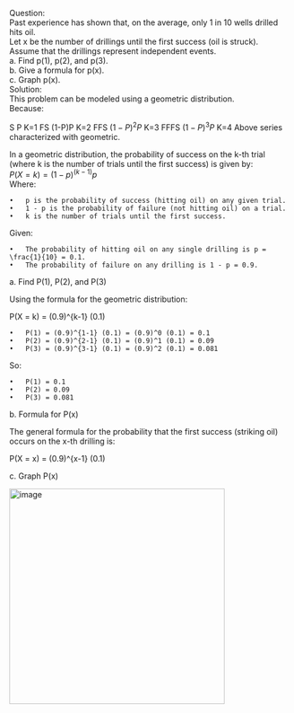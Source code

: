 Question:  
Past experience has shown that, on the average, only 1 in 10 wells drilled hits oil.   
Let x be the number of drillings until the first success (oil is struck).   
Assume that the drillings represent independent events.  
a. Find p(1), p(2), and p(3).  
b. Give a formula for p(x).  
c. Graph p(x).  
Solution:  
This problem can be modeled using a geometric distribution.  
Because:  

S	P  	K=1
FS	(1-P)P 	K=2 
FFS	$(1-P)^2P$	K=3
FFFS	$(1-P)^3P$  	K=4
Above series characterized with geometric.

In a geometric distribution, the probability of success on the k-th trial   
(where k is the number of trials until the first success) is given by:  
$P(X=k)=(1-p)^{(k-1)}p$  
Where:

	•	p is the probability of success (hitting oil) on any given trial.
	•	1 - p is the probability of failure (not hitting oil) on a trial.
	•	k is the number of trials until the first success.

Given:

	•	The probability of hitting oil on any single drilling is p = \frac{1}{10} = 0.1.
	•	The probability of failure on any drilling is 1 - p = 0.9.

a. Find P(1), P(2), and P(3)

Using the formula for the geometric distribution:


P(X = k) = (0.9)^{k-1} (0.1)


	•	P(1) = (0.9)^{1-1} (0.1) = (0.9)^0 (0.1) = 0.1
	•	P(2) = (0.9)^{2-1} (0.1) = (0.9)^1 (0.1) = 0.09
	•	P(3) = (0.9)^{3-1} (0.1) = (0.9)^2 (0.1) = 0.081

So:

	•	P(1) = 0.1
	•	P(2) = 0.09
	•	P(3) = 0.081
b. Formula for P(x)

The general formula for the probability that the first success (striking oil) 
occurs on the x-th drilling is:

P(X = x) = (0.9)^{x-1} (0.1)

c. Graph P(x)

<img width="384" alt="image" src="https://github.com/user-attachments/assets/e40c981e-3b9c-4396-8209-ca9df77854f9">
